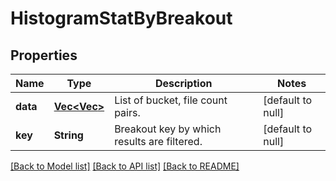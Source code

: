 # HistogramStatByBreakout

## Properties
Name | Type | Description | Notes
------------ | ------------- | ------------- | -------------
**data** | [**Vec<Vec<i32>>**](array.md) | List of bucket, file count pairs. | [default to null]
**key** | **String** | Breakout key by which results are filtered. | [default to null]

[[Back to Model list]](../README.md#documentation-for-models) [[Back to API list]](../README.md#documentation-for-api-endpoints) [[Back to README]](../README.md)


